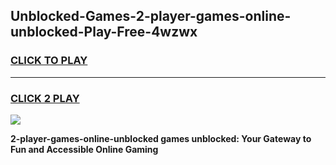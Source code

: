 
## Unblocked-Games-2-player-games-online-unblocked-Play-Free-4wzwx
<h3>
<a href="https://premium76.site?title=2-player-games-online-unblocked&ref=21A">CLICK TO PLAY</a></h3>
<hr>

<h3>
<a href="https://premium76.site?title=2-player-games-online-unblocked&ref=21A">CLICK 2 PLAY</a>
  
</h3>

<a href="https://premium76.site?title=2-player-games-online-unblocked&ref=21A"><img src="https://clearcache.store/games.png"></a>


**2-player-games-online-unblocked games unblocked: Your Gateway to Fun and Accessible Online Gaming**
